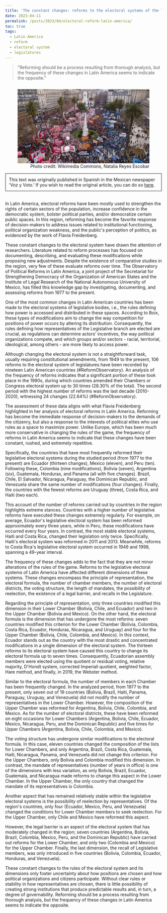 ```yaml
---
title: 'The constant changes: reforms to the electoral systems of the legislatures in Latin America'
date: 2023-04-11
permalink: /posts/2023/04/electoral-reform-latin-america/
toc: true
tags:
  - Latin America
  - reform
  - electoral system
  - legislatures
---
```


> "Reforming should be a process resulting from thorough analysis, but the frequency of these changes in Latin America seems to indicate the opposite."

<div style="text-align: center;">
  <figure style="display: inline-block; text-align: center;">
    <img src="/images/reform-politics.jpg" style="display: block; margin: 0 auto;">
    <figcaption style="margin-top: 1px; text-align: right;">Photo credit: Wikimedia Commons, Natalia Reyes Escobar</figcaption>
  </figure>
</div>
<div style="border: 2px solid grey; padding: 10px;">
This text was originally published in Spanish in the Mexican newspaper 'Voz y Voto.' If you wish to read the original article, you can do so <a href="https://www.vozyvoto.com.mx/articulo/los-constantes-cambios-las-reformas-a-los-sistemas-electorales-de-los-legislativos-en-america-latina?category_id=11">here</a>.
</div>
<br>

In Latin America, electoral reforms have been mostly used to strengthen the rights of certain sectors of the population, increase confidence in the democratic system, bolster political parties, and/or democratize certain public spaces. In this region, reforming has become the favorite response of decision-makers to address issues related to institutional functioning, political organization weakness, and the public's perception of politics, as evidenced by the work of Flavia Freidenberg.

These constant changes to the electoral system have drawn the attention of researchers. Literature related to reform processes has focused on documenting, describing, and evaluating these modifications while proposing new adjustments. Despite the existence of comparative studies in the region, very few of these evaluate reforms over time. The Observatory of Political Reforms in Latin America, a joint project of the Secretariat for Strengthening Democracy of the Organization of American States and the Institute of Legal Research of the National Autonomous University of Mexico, has filled this knowledge gap by investigating, documenting, and assessing reforms from 1977 to the present.

One of the most common changes in Latin American countries has been made to the electoral systems of legislative bodies, i.e., the rules defining how power is accessed and distributed in these spaces. According to Boix, these types of modifications aim to change the way competition for positions of power occurs by altering its distribution. Consequently, the rules defining how representatives of the Legislative branch are elected are crucial, as regulations can determine actors' incentives, the way political organizations compete, and which groups and/or sectors - racial, territorial, ideological, among others - are more likely to access power.

Although changing the electoral system is not a straightforward task, usually requiring constitutional amendments, from 1949 to the present, 106 reforms to the electoral system of legislatures have been recorded by nineteen Latin American countries (#ReformObservatory). An analysis of the frequency of reforms indicates that a significant portion of these took place in the 1990s, during which countries amended their Chambers or Congress electoral system up to 30 times (28.30% of the total). The second period with the highest number of reforms was the last decade (2010-2020), witnessing 24 changes (22.64%) (#ReformObservatory).

The assessment of these data aligns with what Flavia Freidenberg highlighted in her analysis of electoral reforms in Latin America. Reforming has become the immediate response of decision-makers to the demands of the citizenry, but also a response to the interests of political elites who use rules as a space to maximize power. Unlike Europe, which has been much more conservative in changing the rules of the game, the frequency of reforms in Latin America seems to indicate that these changes have been constant, rushed, and extremely repetitive.

Specifically, the countries that have most frequently reformed their legislative electoral systems during the studied period (from 1977 to the present) are Ecuador (thirteen changes), Mexico (eleven), and Peru (ten). Following these, Colombia (nine modifications), Bolivia (seven), Argentina (six), Guatemala, Honduras, and Panama (all with five changes). Brazil, Chile, El Salvador, Nicaragua, Paraguay, the Dominican Republic, and Venezuela share the same number of modifications (four changes). Finally, the countries with the fewest reforms are Uruguay (three), Costa Rica, and Haiti (two each).

This account of the number of reforms carried out by countries in the region highlights extreme stances. Countries with a higher number of legislative reforms have executed these changes extremely regularly. For example, on average, Ecuador's legislative electoral system has been reformed approximately every three years, while in Peru, these modifications have occurred every four years. In contrast, the most stable electoral systems, Haiti and Costa Rica, changed their legislation only twice. Specifically, Haiti's electoral system was reformed in 2011 and 2013. Meanwhile, reforms to Costa Rica's legislative electoral system occurred in 1949 and 1998, spanning a 49-year interval.

The frequency of these changes adds to the fact that they are not minor alterations of the rules of the game. Reforms to the legislative electoral systems of Latin America have affected different dimensions of these systems. These changes encompass the principle of representation, the electoral formula, the number of chamber members, the number of electoral districts, the voting structure, the length of mandates, the possibility of reelection, the existence of a legal barrier, and recalls in the Legislature.

Regarding the principle of representation, only three countries modified this dimension in their Lower Chamber (Bolivia, Chile, and Ecuador) and two in the Upper Chamber (Bolivia and Mexico). On the other hand, the electoral formula is the dimension that has undergone the most reforms: seven countries modified this criterion for the Lower Chamber (Bolivia, Colombia, Costa Rica, Ecuador, Honduras, Nicaragua, and Uruguay) and four for the Upper Chamber (Bolivia, Chile, Colombia, and Mexico). In this context, Ecuador stands out as the country with the most drastic and concentrated modifications in a single dimension of the electoral system. The thirteen reforms to its electoral system have caused this country to change its electoral formula up to seven times. Consequently, Ecuadorian assembly members were elected using the quotient or residual voting, relative majority, D'Hondt system, corrected Imperiali quotient, weighted factor, Hare method, and finally, in 2019, the Webster method.

Similar to the electoral formula, the number of members in each Chamber has been frequently changed. In the analyzed period, from 1977 to the present, only seven out of 19 countries (Bolivia, Brazil, Haiti, Panama, Paraguay, Uruguay, and Venezuela) did not modify the number of representatives in the Lower Chamber. However, the composition of the Upper Chamber was reformed for Argentina, Bolivia, Chile, Colombia, and Mexico. As for the number of electoral districts, these have been reformed on eight occasions for Lower Chambers (Argentina, Bolivia, Chile, Ecuador, Mexico, Nicaragua, Peru, and the Dominican Republic) and five times for Upper Chambers (Argentina, Bolivia, Chile, Colombia, and Mexico).

The voting structure has undergone similar modifications to the electoral formula. In this case, eleven countries changed the composition of the lists for Lower Chambers, and only Argentina, Brazil, Costa Rica, Guatemala, Haiti, Nicaragua, Panama, and Venezuela did not change this criterion. For the Upper Chambers, only Bolivia and Colombia modified this dimension. In contrast, the mandate of representatives (number of years in office) is one of the dimensions with less variation, as only Bolivia, Brazil, Ecuador, Guatemala, and Nicaragua made reforms to change this aspect in the Lower Chamber. In the Upper Chamber, the only country that changed the mandate of its representatives is Colombia.

Another aspect that has remained relatively stable within the legislative electoral systems is the possibility of reelection by representatives. Of the region's countries, only four (Ecuador, Mexico, Peru, and Venezuela) changed the conditions for Lower Chamber members to seek reelection. For the Upper Chamber, only Chile and Mexico have reformed this aspect.

However, the legal barrier is an aspect of the electoral system that has moderately changed in the region; seven countries (Argentina, Bolivia, Brazil, Colombia, Mexico, Peru, and the Dominican Republic) have carried out reforms for the Lower Chamber, and only two (Colombia and Mexico) for the Upper Chamber. Finally, the last dimension, the recall of Legislative members, was only introduced in five countries (Bolivia, Colombia, Ecuador, Honduras, and Venezuela).

These constant changes to the rules of the electoral system and its dimensions only foster uncertainty about how positions are chosen and how political organizations and citizens participate. Without clear rules or stability in how representatives are chosen, there is little possibility of creating strong institutions that produce predictable results and, in turn, a degree of governability. Reforming should be a process resulting from thorough analysis, but the frequency of these changes in Latin America seems to indicate the opposite.